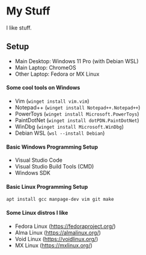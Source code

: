 # My Stuff

I like stuff.

## Setup
- Main Desktop: Windows 11 Pro (with Debian WSL)
- Main Laptop: ChromeOS
- Other Laptop: Fedora or MX Linux

#### Some cool tools on Windows
- Vim (```winget install vim.vim```)
- Notepad++ (```winget install Notepad++.Notepad++```)
- PowerToys (```winget install Microsoft.PowerToys```)
- PaintDotNet (```winget install dotPDN.PaintDotNet```)
- WinDbg (```winget install Microsoft.WinDbg```)
- Debian WSL (```wsl --install Debian```)

#### Basic Windows Programming Setup
- Visual Studio Code
- Visual Studio Build Tools (CMD)
- Windows SDK

#### Basic Linux Programming Setup
```apt install gcc manpage-dev vim git make```

#### Some Linux distros I like
- Fedora Linux (https://fedoraproject.org/)
- Alma Linux (https://almalinux.org/)
- Void Linux (https://voidlinux.org/)
- MX Linux (https://mxlinux.org/)
